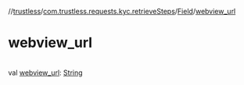 //[trustless](../../../index.md)/[com.trustless.requests.kyc.retrieveSteps](../index.md)/[Field](index.md)/[webview_url](webview_url.md)

# webview_url

\
val [webview_url](webview_url.md): [String](https://kotlinlang.org/api/latest/jvm/stdlib/kotlin/-string/index.html)
